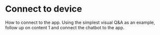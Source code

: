 # Connect to device

How to connect to the app. Using the simplest visual Q&A as an example, follow up on content 1 and connect the chatbot to the app.